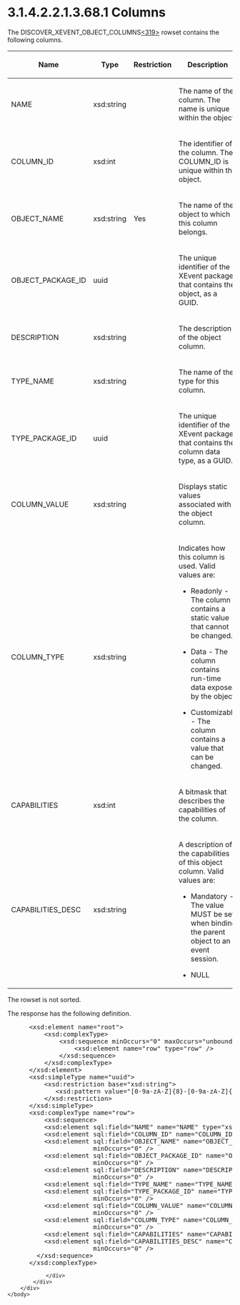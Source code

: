 <html dir="LTR" xmlns:mshelp="http://msdn.microsoft.com/mshelp" xmlns:ddue="http://ddue.schemas.microsoft.com/authoring/2003/5" xmlns:xlink="http://www.w3.org/1999/xlink" xmlns:tool="http://www.microsoft.com/tooltip">
    <head>
        <meta http-equiv="Content-Type" content="text/html; CHARSET=utf-8"></meta>
        <meta name="save" content="history"></meta>
        <title>3.1.4.2.2.1.3.68.1 Columns</title>
        <xml>
            <mshelp:toctitle title="3.1.4.2.2.1.3.68.1 Columns"></mshelp:toctitle>
            <mshelp:rltitle title="[MS-SSAS]: Columns"></mshelp:rltitle>
            <mshelp:keyword index="A" term="40a0e503-d949-416e-8a6c-1e74173d1a77"></mshelp:keyword>
            <mshelp:attr name="DCSext.ContentType" value="open specification"></mshelp:attr>
            <mshelp:attr name="AssetID" value="40a0e503-d949-416e-8a6c-1e74173d1a77"></mshelp:attr>
            <mshelp:attr name="TopicType" value="kbRef"></mshelp:attr>
            <mshelp:attr name="DCSext.Title" value="[MS-SSAS]: Columns" />
        </xml>
    </head>
    <body>
        <div id="header">
            <h1 class="heading">3.1.4.2.2.1.3.68.1 Columns</h1>
        </div>
        <div id="mainSection">
            <div id="mainBody">
                <div id="allHistory" class="saveHistory"></div>
                <div id="sectionSection0" class="section" name="collapseableSection">
                    

<p>The DISCOVER_XEVENT_OBJECT_COLUMNS<a id="Appendix_A_Target_319"></a><a href="b9ac4859-2662-44ca-b131-9addd8b953dc.htm#Appendix_A_319" aria-label="Product behavior note 319">&lt;319&gt;</a> rowset contains the following
columns.</p>

<table>
 <thead>
  <tr>
   <th>
   <p>Name</p>
   </th>
   <th>
   <p>Type</p>
   </th>
   <th>
   <p>Restriction</p>
   </th>
   <th>
   <p>Description</p>
   </th>
  </tr>
 </thead>
 <tr>
  <td>
  <p>NAME</p>
  </td>
  <td>
  <p>xsd:string</p>
  </td>
  <td>
  <p> </p>
  </td>
  <td>
  <p>The name of the column. The name is unique within the
  object.</p>
  </td>
 </tr>
 <tr>
  <td>
  <p>COLUMN_ID</p>
  </td>
  <td>
  <p>xsd:int</p>
  </td>
  <td>
  <p> </p>
  </td>
  <td>
  <p>The identifier of the column. The COLUMN_ID is unique
  within the object.</p>
  </td>
 </tr>
 <tr>
  <td>
  <p>OBJECT_NAME</p>
  </td>
  <td>
  <p>xsd:string</p>
  </td>
  <td>
  <p>Yes</p>
  </td>
  <td>
  <p>The name of the object to which this column belongs.</p>
  </td>
 </tr>
 <tr>
  <td>
  <p>OBJECT_PACKAGE_ID</p>
  </td>
  <td>
  <p>uuid</p>
  </td>
  <td>
  <p> </p>
  </td>
  <td>
  <p>The unique identifier of the XEvent package that contains
  the object, as a GUID.</p>
  </td>
 </tr>
 <tr>
  <td>
  <p>DESCRIPTION</p>
  </td>
  <td>
  <p>xsd:string</p>
  </td>
  <td>
  <p> </p>
  </td>
  <td>
  <p>The description of the object column.</p>
  </td>
 </tr>
 <tr>
  <td>
  <p>TYPE_NAME</p>
  </td>
  <td>
  <p>xsd:string</p>
  </td>
  <td>
  <p> </p>
  </td>
  <td>
  <p>The name of the type for this column.</p>
  </td>
 </tr>
 <tr>
  <td>
  <p>TYPE_PACKAGE_ID</p>
  </td>
  <td>
  <p>uuid</p>
  </td>
  <td>
  <p> </p>
  </td>
  <td>
  <p>The unique identifier of the XEvent package that
  contains the column data type, as a GUID.</p>
  </td>
 </tr>
 <tr>
  <td>
  <p>COLUMN_VALUE</p>
  </td>
  <td>
  <p>xsd:string</p>
  </td>
  <td>
  <p> </p>
  </td>
  <td>
  <p>Displays static values associated with the object
  column.</p>
  </td>
 </tr>
 <tr>
  <td>
  <p>COLUMN_TYPE</p>
  </td>
  <td>
  <p>xsd:string</p>
  </td>
  <td>
  <p> </p>
  </td>
  <td>
  <p>Indicates how this column is used. Valid values are:</p>
  <ul><li><p><span><span>  
  </span></span><span>Readonly - The column contains a
  static value that cannot be changed.</span></p>
  </li><li><p><span><span>  
  </span></span><span>Data - The column contains
  run-time data exposed by the object.</span></p>
  </li><li><p><span><span>  
  </span></span><span>Customizable - The column
  contains a value that can be changed.</span></p>
  </li></ul></td>
 </tr>
 <tr>
  <td>
  <p>CAPABILITIES</p>
  </td>
  <td>
  <p>xsd:int</p>
  </td>
  <td>
  <p> </p>
  </td>
  <td>
  <p>A bitmask that describes the capabilities of the
  column.</p>
  </td>
 </tr>
 <tr>
  <td>
  <p>CAPABILITIES_DESC</p>
  </td>
  <td>
  <p>xsd:string</p>
  </td>
  <td>
  <p> </p>
  </td>
  <td>
  <p>A description of the capabilities of this object
  column. Valid values are:</p>
  <ul><li><p><span><span> 
  </span></span><span>Mandatory - The value MUST be set
  when binding the parent object to an event session.</span></p>
  </li><li><p><span><span> 
  </span></span><span>NULL</span></p>
  </li></ul></td>
 </tr>
</table>

<p>The rowset is not sorted.</p>

<p>The response has the following definition.</p>

<dl>
<dd>
<div><pre> &lt;xsd:element name=&quot;root&quot;&gt;
     &lt;xsd:complexType&gt;
         &lt;xsd:sequence minOccurs=&quot;0&quot; maxOccurs=&quot;unbounded&quot;&gt;
             &lt;xsd:element name=&quot;row&quot; type=&quot;row&quot; /&gt;
         &lt;/xsd:sequence&gt;
     &lt;/xsd:complexType&gt;
 &lt;/xsd:element&gt;
 &lt;xsd:simpleType name=&quot;uuid&quot;&gt;
     &lt;xsd:restriction base=&quot;xsd:string&quot;&gt;
        &lt;xsd:pattern value=&quot;[0-9a-zA-Z]{8}-[0-9a-zA-Z]{4}-[0-9a-zA-Z]{4}-[0-9a-zA-Z]{4}-[0-9a-zA-Z]{12}&quot; /&gt;
     &lt;/xsd:restriction&gt;
 &lt;/xsd:simpleType&gt;
 &lt;xsd:complexType name=&quot;row&quot;&gt;
     &lt;xsd:sequence&gt;
     &lt;xsd:element sql:field=&quot;NAME&quot; name=&quot;NAME&quot; type=&quot;xsd:string&quot; minOccurs=&quot;0&quot; /&gt;
     &lt;xsd:element sql:field=&quot;COLUMN_ID&quot; name=&quot;COLUMN_ID&quot; type=&quot;xsd:int&quot; minOccurs=&quot;0&quot; /&gt;
     &lt;xsd:element sql:field=&quot;OBJECT_NAME&quot; name=&quot;OBJECT_NAME&quot; type=&quot;xsd:string&quot; 
                  minOccurs=&quot;0&quot; /&gt;
     &lt;xsd:element sql:field=&quot;OBJECT_PACKAGE_ID&quot; name=&quot;OBJECT_PACKAGE_ID&quot; type=&quot;uuid&quot; 
                  minOccurs=&quot;0&quot; /&gt;
     &lt;xsd:element sql:field=&quot;DESCRIPTION&quot; name=&quot;DESCRIPTION&quot; type=&quot;xsd:string&quot; 
                  minOccurs=&quot;0&quot; /&gt;
     &lt;xsd:element sql:field=&quot;TYPE_NAME&quot; name=&quot;TYPE_NAME&quot; type=&quot;xsd:string&quot; minOccurs=&quot;0&quot; /&gt;
     &lt;xsd:element sql:field=&quot;TYPE_PACKAGE_ID&quot; name=&quot;TYPE_PACKAGE_ID&quot; type=&quot;uuid&quot; 
                  minOccurs=&quot;0&quot; /&gt;
     &lt;xsd:element sql:field=&quot;COLUMN_VALUE&quot; name=&quot;COLUMN_VALUE&quot; type=&quot;xsd:string&quot; 
                  minOccurs=&quot;0&quot; /&gt;
     &lt;xsd:element sql:field=&quot;COLUMN_TYPE&quot; name=&quot;COLUMN_TYPE&quot; type=&quot;xsd:string&quot; 
                  minOccurs=&quot;0&quot; /&gt;
     &lt;xsd:element sql:field=&quot;CAPABILITIES&quot; name=&quot;CAPABILITIES&quot; type=&quot;xsd:int&quot; minOccurs=&quot;0&quot; /&gt;
     &lt;xsd:element sql:field=&quot;CAPABILITIES_DESC&quot; name=&quot;CAPABILITIES_DESC&quot; type=&quot;xsd:string&quot; 
                  minOccurs=&quot;0&quot; /&gt;
   &lt;/xsd:sequence&gt;
 &lt;/xsd:complexType&gt;
</pre></div>
</dd></dl>


                </div>
            </div>
        </div>
    </body>
</html>